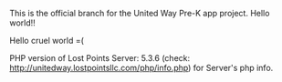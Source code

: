 This is the official branch for the United Way Pre-K app project.
Hello world!!

Hello cruel world =(

PHP version of Lost Points Server: 5.3.6
(check: http://unitedway.lostpointsllc.com/php/info.php) for Server's php info.
